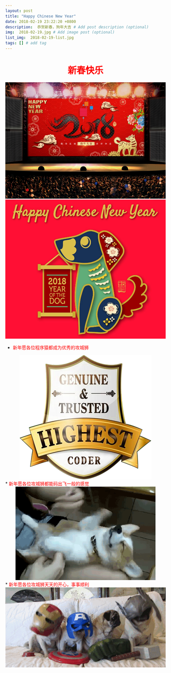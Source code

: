 ```yaml
---
layout: post
title: "Happy Chinese New Year"
date: 2018-02-19 23:22:20 +0800
description:  恭贺新春，狗年大吉 # Add post description (optional)
img:  2018-02-19.jpg # Add image post (optional)
list_img:  2018-02-19-list.jpg
tags: [] # add tag
---
```

<h1 style="text-align:center;color:red;font-family: 汉仪雪君体简">新春快乐</h1>

<img src="../assets/attchment/2018-02-19/chinese_new_year.jpg" alt="chinese_new_year" />
<img src="../assets/attchment/2018-02-19/chinese_new_year_1.jpg" alt="chinese_new_year" />

* <span style="text-align:center;color:red">新年愿各位程序猿都成为优秀的攻城狮</span>
<div style="text-align:center;"><img src="../assets/attchment/2018-02-19/coder.png" alt="chinese_new_year" /></div>
* <span style="text-align:center;color:red">新年愿各位攻城狮都能码出飞一般的感觉</span>
<div style="text-align:center;"><img src="../assets/attchment/2018-02-19/speed.gif" alt="chinese_new_year" /></div>
* <span style="text-align:center;color:red">新年愿各位攻城狮天天的开心，事事顺利</span>
<div style="text-align:center;"><img src="../assets/attchment/2018-02-19/mood.gif" alt="chinese_new_year" /></div>
